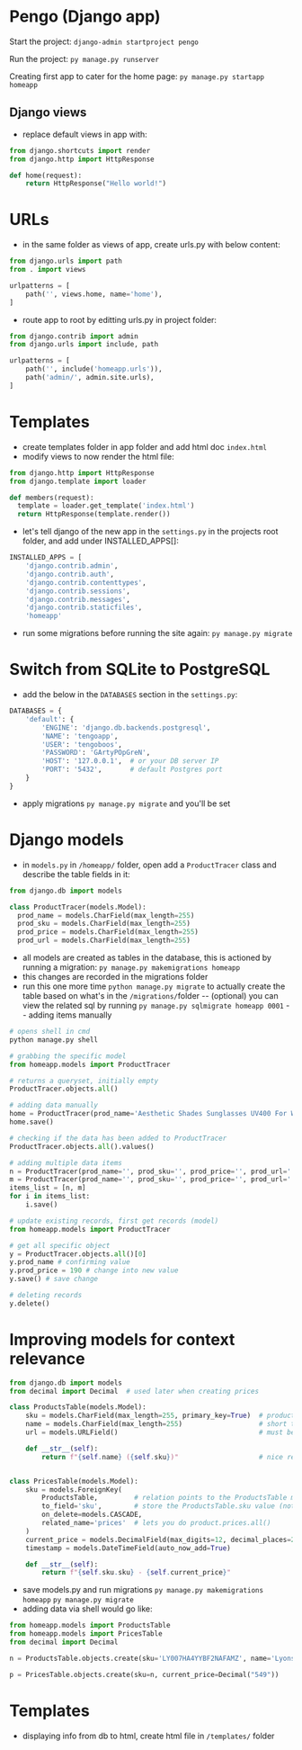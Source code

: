 # Pengo (Django app)
Start the project: `django-admin startproject pengo`

Run the project: `py manage.py runserver`

Creating first app to cater for the home page: `py manage.py startapp homeapp`

## Django views
- replace default views in app with: 
```py
from django.shortcuts import render
from django.http import HttpResponse

def home(request):
    return HttpResponse("Hello world!")
```

# URLs
- in the same folder as views of app, create urls.py with below content:
```py
from django.urls import path
from . import views

urlpatterns = [
    path('', views.home, name='home'),
]
```
- route app to root by editting urls.py in project folder:
```py
from django.contrib import admin
from django.urls import include, path

urlpatterns = [
    path('', include('homeapp.urls')),
    path('admin/', admin.site.urls),
]
```
# Templates
- create templates folder in app folder and add html doc `index.html`
- modify views to now render the html file:
```py
from django.http import HttpResponse
from django.template import loader

def members(request):
  template = loader.get_template('index.html')
  return HttpResponse(template.render())
```
- let's tell django of the new app in the `settings.py` in the projects root folder, and add under INSTALLED_APPS[]:
```py
INSTALLED_APPS = [
    'django.contrib.admin',
    'django.contrib.auth',
    'django.contrib.contenttypes',
    'django.contrib.sessions',
    'django.contrib.messages',
    'django.contrib.staticfiles',
    'homeapp'
```
- run some migrations before running the site again:
`py manage.py migrate`

# Switch from SQLite to PostgreSQL
- add the below in the `DATABASES` section in the `settings.py`:
```py
DATABASES = {
    'default': {
        'ENGINE': 'django.db.backends.postgresql',
        'NAME': 'tengoapp',
        'USER': 'tengoboos',
        'PASSWORD': 'GArtyPOpGreN',
        'HOST': '127.0.0.1',  # or your DB server IP
        'PORT': '5432',       # default Postgres port
    }
}
```
- apply migrations `py manage.py migrate` and you'll be set

# Django models
- in `models.py` in `/homeapp/` folder, open add a `ProductTracer` class and describe the table fields in it:
```py
from django.db import models

class ProductTracer(models.Model):
  prod_name = models.CharField(max_length=255)
  prod_sku = models.CharField(max_length=255)
  prod_price = models.CharField(max_length=255)
  prod_url = models.CharField(max_length=255)
```
- all models are created as tables in the database, this is actioned by running a migration: `py manage.py makemigrations homeapp`
- this changes are recorded in the migrations folder
- run this one more time `python manage.py migrate` to actually create the table based on what's in the `/migrations/`folder
-- (optional) you can view the related sql by running `py manage.py sqlmigrate homeapp 0001`
-- adding items manually
```py
# opens shell in cmd
python manage.py shell

# grabbing the specific model
from homeapp.models import ProductTracer 

# returns a queryset, initially empty
ProductTracer.objects.all() 

# adding data manually
home = ProductTracer(prod_name='Aesthetic Shades Sunglasses UV400 For Women Men Eyeglasses', prod_sku='FA113FC3XCX9CNAFAMZ', prod_price='189', prod_url='http://jumia.co.ke/fashion-aesthetic-shades-sunglasses-uv400-for-women-men-eyeglasses-223882473.html')
home.save()

# checking if the data has been added to ProductTracer 
ProductTracer.objects.all().values()

# adding multiple data items
n = ProductTracer(prod_name='', prod_sku='', prod_price='', prod_url='')
m = ProductTracer(prod_name='', prod_sku='', prod_price='', prod_url='')
items_list = [n, m]
for i in items_list:
    i.save()

# update existing records, first get records (model)
from homeapp.models import ProductTracer

# get all specific object
y = ProductTracer.objects.all()[0]
y.prod_name # confirming value
y.prod_price = 190 # change into new value
y.save() # save change

# deleting records
y.delete()
```

# Improving models for context relevance
```py
from django.db import models
from decimal import Decimal  # used later when creating prices

class ProductsTable(models.Model):
    sku = models.CharField(max_length=255, primary_key=True)  # product code, must be unique but Django will still add an id unless you specify primary_key=True
    name = models.CharField(max_length=255)                   # short text, required
    url = models.URLField()                                   # must be provided, else add (blank=True, null=True)

    def __str__(self):
        return f"{self.name} ({self.sku})"                    # nice readable string for admin/shell


class PricesTable(models.Model):
    sku = models.ForeignKey(
        ProductsTable,         # relation points to the ProductsTable model
        to_field='sku',        # store the ProductsTable.sku value (not its numeric id)
        on_delete=models.CASCADE,
        related_name='prices'  # lets you do product.prices.all()
    )
    current_price = models.DecimalField(max_digits=12, decimal_places=2)  # money value 10 digits before 2 decimal places
    timestamp = models.DateTimeField(auto_now_add=True)

    def __str__(self):
        return f"{self.sku.sku} - {self.current_price}"
```
- save models.py and run migrations
`py manage.py makemigrations homeapp`
`py manage.py migrate`
- adding data via shell would go like:
```py
from homeapp.models import ProductsTable
from homeapp.models import PricesTable
from decimal import Decimal

n = ProductsTable.objects.create(sku='LY007HA4YYBF2NAFAMZ', name='Lyons FK-0323 Stainless Steel 1.8L Electric Kettle-Black', url='https://www.jumia.co.ke/lyons-fk-0323-stainless-steel-1.8l-electric-kettle-black-305727500.html')

p = PricesTable.objects.create(sku=n, current_price=Decimal("549"))

```
# Templates
- displaying info from db to html, create html file in `/templates/` folder